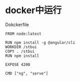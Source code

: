 # docker中运行

Dokckerfile

```
FROM node:latest

RUN npm install -g @angular/cli
WORKDIR /stbui
COPY . /stbui
RUN npm install

EXPOSE 4200

CMD ["ng", "serve"]
```